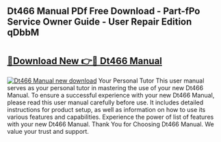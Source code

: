## Dt466 Manual PDf Free Download - Part-fPo Service Owner Guide - User Repair Edition qDbbM

# <h2><a href="http://bc8386.oget.top/?id=Dt466+Manual">🔗Download New 👉🔴 Dt466 Manual</a></h2>

[![Dt466 Manual new download](https://i.imgur.com/5g1atiW.png)](http://bc8386.oget.top/?id=Dt466+Manual)
Your Personal Tutor This user manual serves as your personal tutor in mastering the use of your new Dt466 Manual. To ensure a successful experience with your new Dt466 Manual, please read this user manual carefully before use. It includes detailed instructions for product setup, as well as information on how to use its various features and capabilities. Experience the power of list of features with your new Dt466 Manual. Thank You for Choosing Dt466 Manual. We value your trust and support.

